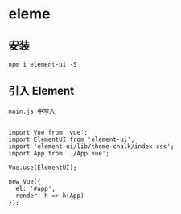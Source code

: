 # eleme
## 安装
```
npm i element-ui -S
```
## 引入 Element
```
main.js 中写入


import Vue from 'vue';
import ElementUI from 'element-ui';
import 'element-ui/lib/theme-chalk/index.css';
import App from './App.vue';

Vue.use(ElementUI);

new Vue({
  el: '#app',
  render: h => h(App)
});
```
## 
```

```
## 
```

```
## 
```

```
## 
```

```